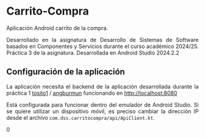 # Carrito-Compra
<p align="justify"> Aplicación Android carrito de la compra. </p>
<p align="justify"> Desarrollado en la asignatura de Desarrollo de Sistemas de Software basados en Componentes y Servicios durante el curso académico 2024/25. Práctica 3 de la asignatura. Desarrollada en Android Studio 2024.2.2</p>

## Configuración de la aplicación
<p align="justify"> La aplicación necesita el backend de la aplicación desarrollada durante la práctica 1 <a href="https://github.com/tosito1/DSS-Prac1"> tosito1</a> / <a href=""https://github.com/Angburmun/DSS2024-25-shoppingcart/>angburmun</a> funcionando en <a href="http://localhost:8080">http://localhost:8080</a></p>
<p align="justify"> Está configurada para funcionar dentro del emulador de Android Studio. Si se quiere utilizar un dispositivo móvil, es preciso cambiar la dirección IP desde el archivo <code>com.dss.carritocompra/api/ApiClient.kt</code>.</p>
0
